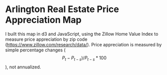 # Arlington Real Estate Price Appreciation Map

I built this map in d3 and JavaScript, using the Zillow Home Value Index to measure price appreciation by zip code (https://www.zillow.com/research/data/). Price appreciation is measured by simple percentage changes ( $$ P_t-P_{t-s})/P_{t-s}*100 $$), not annualized.
